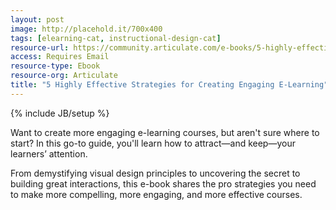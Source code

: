 ```yaml
---
layout: post
image: http://placehold.it/700x400
tags: [elearning-cat, instructional-design-cat]
resource-url: https://community.articulate.com/e-books/5-highly-effective-strategies-for-creating-engaging-e-learning
access: Requires Email
resource-type: Ebook
resource-org: Articulate
title: "5 Highly Effective Strategies for Creating Engaging E-Learning"
---
```

{% include JB/setup %}

Want to create more engaging e-learning courses, but aren't sure where to start? In this go-to guide, you'll learn how to attract—and keep—your learners’ attention.

From demystifying visual design principles to uncovering the secret to building great interactions, this e-book shares the pro strategies you need to make more compelling, more engaging, and more effective courses.
